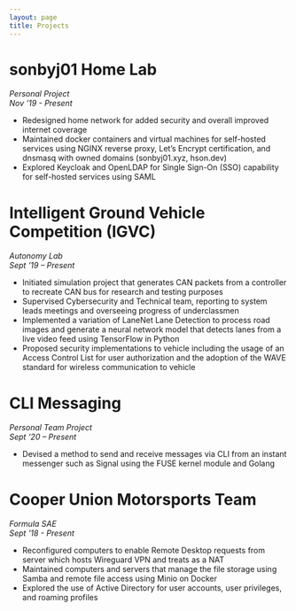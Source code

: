 ```yaml
---
layout: page
title: Projects
---
```


# sonbyj01 Home Lab
<i>Personal Project</i> <br>
<i>Nov '19 - Present</i>
- Redesigned home network for added security and overall improved internet coverage 
- Maintained docker containers and virtual machines for self-hosted services using NGINX reverse proxy, Let’s Encrypt certification, and dnsmasq with owned domains (sonbyj01.xyz, hson.dev)
- Explored Keycloak and OpenLDAP for Single Sign-On (SSO) capability for self-hosted services using SAML

# Intelligent Ground Vehicle Competition (IGVC)
<i>Autonomy Lab</i> <br>
<i>Sept ’19 – Present</i> 
- Initiated simulation project that generates CAN packets from a controller to recreate CAN bus for research and testing purposes
- Supervised Cybersecurity and Technical team, reporting to system leads meetings and overseeing progress of underclassmen
- Implemented a variation of LaneNet Lane Detection to process road images and generate a neural network model that detects lanes from a live video feed using TensorFlow in Python
- Proposed security implementations to vehicle including the usage of an Access Control List for user authorization and the adoption of the WAVE standard for wireless communication to vehicle

# CLI Messaging
<i>Personal Team Project</i> <br>
<i>Sept ’20 – Present</i>
- Devised a method to send and receive messages via CLI from an instant messenger such as Signal using the FUSE kernel module and Golang

# Cooper Union Motorsports Team
<i>Formula SAE</i> <br>
<i>Sept '18 - Present</i>
- Reconfigured computers to enable Remote Desktop requests from server which hosts Wireguard VPN and treats as a NAT
- Maintained computers and servers that manage the file storage using Samba and remote file access using Minio on Docker
- Explored the use of Active Directory for user accounts, user privileges, and roaming profiles

<!-- # Trelander
<i>Team Project</i> <br>
<i>May '20 - Present</i>
- Identified alternative web applications for the lack of features within Trello and Google Calendar
- Developed a MEAN stack-based web application that will integrate the notable features of both Trello and Google Calendar in
hopes to allow users to self-host the service on a virtual machine
- Explored the ability to run web server on docker engine -->
